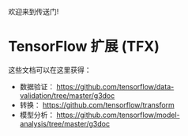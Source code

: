 欢迎来到传送门!

# TensorFlow 扩展 (TFX)

这些文档可以在这里获得：

* 数据验证： https://github.com/tensorflow/data-validation/tree/master/g3doc
* 转换： https://github.com/tensorflow/transform
* 模型分析： https://github.com/tensorflow/model-analysis/tree/master/g3doc
